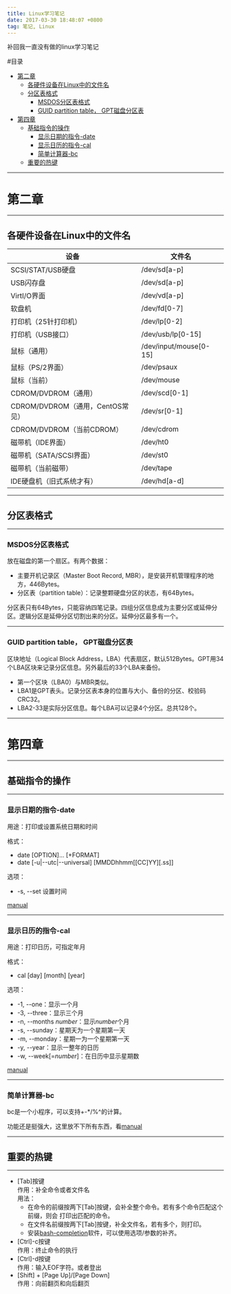 ```yaml
---
title: Linux学习笔记
date: 2017-03-30 18:48:07 +0800
tag: 笔记, Linux
---
```


补回我一直没有做的linux学习笔记

#目录


<!-- vim-markdown-toc Redcarpet -->
* [第二章](#第二章)
    * [各硬件设备在Linux中的文件名](#各硬件设备在linux中的文件名)
    * [分区表格式](#分区表格式)
        * [MSDOS分区表格式](#msdos分区表格式)
        * [GUID partition table， GPT磁盘分区表](#guid-partition-table，-gpt磁盘分区表)
* [第四章](#第四章)
    * [基础指令的操作](#基础指令的操作)
        * [显示日期的指令-date](#显示日期的指令-date)
        * [显示日历的指令-cal](#显示日历的指令-cal)
        * [简单计算器-bc](#简单计算器-bc)
    * [重要的热键](#重要的热键)

<!-- vim-markdown-toc -->

---

# 第二章

---

## 各硬件设备在Linux中的文件名

|设备|文件名|
|----|------|
|SCSI/STAT/USB硬盘|/dev/sd[a-p]|
|USB闪存盘|/dev/sd[a-p]|
|VirtI/O界面|/dev/vd[a-p]|
|软盘机|/dev/fd[0-7]|
|打印机（25针打印机）|/dev/lp[0-2]|
|打印机（USB接口）|/dev/usb/lp[0-15]|
|鼠标（通用）|/dev/input/mouse[0-15]|
|鼠标（PS/2界面）|/dev/psaux|
|鼠标（当前）|/dev/mouse|
|CDROM/DVDROM（通用）|/dev/scd[0-1]|
|CDROM/DVDROM（通用，CentOS常见）|/dev/sr[0-1]|
|CDROM/DVDROM（当前CDROM）|/dev/cdrom|
|磁带机（IDE界面）|/dev/ht0|
|磁带机（SATA/SCSI界面）|/dev/st0|
|磁带机（当前磁带）|/dev/tape|
|IDE硬盘机（旧式系统才有）|/dev/hd[a-d]|

---

## 分区表格式

---

### MSDOS分区表格式

放在磁盘的第一个扇区。有两个数据：
- 主要开机记录区（Master Boot Record, MBR），是安装开机管理程序的地方，446Bytes。
- 分区表（partition table）：记录整颗硬盘分区的状态，有64Bytes。

分区表只有64Bytes，只能容纳四笔记录。四组分区信息成为主要分区或延伸分区。逻辑分区是延伸分区切割出来的分区。延伸分区最多有一个。

---

### GUID partition table， GPT磁盘分区表

区块地址（Logical Block Address，LBA）代表扇区，默认512Bytes。GPT用34个LBA区块来记录分区信息。另外最后的33个LBA来备份。

- 第一个区块（LBA0）与MBR类似。
- LBA1是GPT表头。记录分区表本身的位置与大小、备份的分区、校验码CRC32。
- LBA2-33是实际分区信息。每个LBA可以记录4个分区。总共128个。

---

# 第四章

---

## 基础指令的操作

---

### 显示日期的指令-date

用途：打印或设置系统日期和时间

格式：
- date [OPTION]... [+FORMAT]
- date [-u|--utc|--universal] [MMDDhhmm[[CC]YY][.ss]]

选项：
- -s, --set 设置时间

[manual](http://man7.org/linux/man-pages/man1/date.1.html)

---

### 显示日历的指令-cal

用途：打印日历，可指定年月

格式：
- cal [day] [month] [year]

选项：
- -1, --one：显示一个月
- -3, --three：显示三个月
- -n, --months *number*：显示*number*个月
- -s, --sunday：星期天为一个星期第一天
- -m, --monday：星期一为一个星期第一天
- -y, --year：显示一整年的日历
- -w, --week[=*number*]：在日历中显示星期数

[manual](http://man7.org/linux/man-pages/man1/cal.1.html)

---

### 简单计算器-bc

bc是一个小程序，可以支持+-*/%^的计算。

功能还是挺强大，这里放不下所有东西，看[manual](http://man7.org/linux/man-pages/man1/bc.1p.html)

---

## 重要的热键

---

* [Tab]按键  
  作用：补全命令或者文件名  
  用法：  
  - 在命令的前缀按两下[Tab]按键，会补全整个命令。若有多个命令匹配这个前缀，则会 打印出匹配的命令。
  - 在文件名前缀按两下[Tab]按键，补全文件名，若有多个，则打印。
  - 安装[bash-completion](https://github.com/GArik/bash-completion)软件，可以使用选项/参数的补齐。
* [Ctrl]-c按键  
  作用：终止命令的执行
* [Ctrl]-d按键  
  作用：输入EOF字符。或者登出
* [Shift] + [Page Up]/[Page Down]  
  作用：向前翻页和向后翻页



